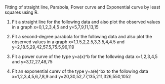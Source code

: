 Fitting of straight line, Parabola, Power curve and Exponential curve by least squares using R.

1. Fit a straight line for the following data and also plot the observed values in a graph
x=0,1,2,3,4,5
and y=5,7,9,11,13,15

2. Fit a second-degree parabola for the following data and also plot the observed values in a graph
x=1,1.5,2,2.5,3,3.5,4,4.5
and y=2,18.5,29,42,57.5,75.5,96,119

3. Fit a power curve of the type y=a(x)^b for the following data
x=1,2,3,4,5
and y=3,12,27,48,75

4. Fit an exponential curev of the type y=a(e)^bx to the following data
x=1,2,3,4,5,6,7,8,9
and y=20,30,52,77,135,211,326,550,1052
